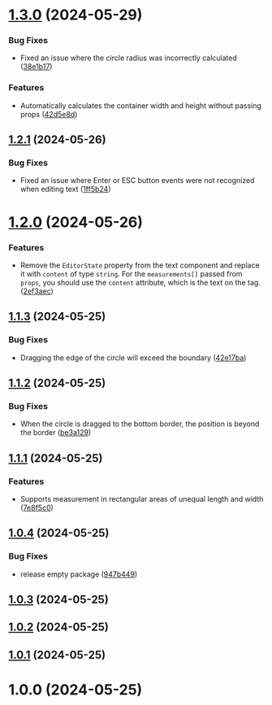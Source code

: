 # [1.3.0](https://github.com/YMNNs/react-measurements-ts/compare/v1.2.1...v1.3.0) (2024-05-29)

### Bug Fixes

- Fixed an issue where the circle radius was incorrectly calculated ([38e1b17](https://github.com/YMNNs/react-measurements-ts/commit/38e1b178be0788373a6f517eaa07e706dde4e28d))

### Features

- Automatically calculates the container width and height without passing props ([42d5e8d](https://github.com/YMNNs/react-measurements-ts/commit/42d5e8d21ab251636167a1efa1c9e54ab975e99b))

## [1.2.1](https://github.com/YMNNs/react-measurements-ts/compare/v1.2.0...v1.2.1) (2024-05-26)

### Bug Fixes

- Fixed an issue where Enter or ESC button events were not recognized when editing text ([1ff5b24](https://github.com/YMNNs/react-measurements-ts/commit/1ff5b2449b0b5d463610b291798666eeb7cdabce))

# [1.2.0](https://github.com/YMNNs/react-measurements-ts/compare/v1.1.3...v1.2.0) (2024-05-26)

### Features

- Remove the `EditorState` property from the text component and replace it with `content` of type `string`. For the `measurements[]` passed from `props`, you should use the `content` attribute, which is the text on the tag. ([2ef3aec](https://github.com/YMNNs/react-measurements-ts/commit/2ef3aec64862f9ed761cdcfeb52a9d87685aeaee))

## [1.1.3](https://github.com/YMNNs/react-measurements-ts/compare/v1.1.2...v1.1.3) (2024-05-25)

### Bug Fixes

- Dragging the edge of the circle will exceed the boundary ([42e17ba](https://github.com/YMNNs/react-measurements-ts/commit/42e17bac317879514ff7f0be18139b40ff27a687))

## [1.1.2](https://github.com/YMNNs/react-measurements-ts/compare/v1.1.1...v1.1.2) (2024-05-25)

### Bug Fixes

- When the circle is dragged to the bottom border, the position is beyond the border ([be3a129](https://github.com/YMNNs/react-measurements-ts/commit/be3a1296d7caceb51b2aa79be15ff81863b9af13))

## [1.1.1](https://github.com/YMNNs/react-measurements-ts/compare/v1.0.4...v1.1.1) (2024-05-25)

### Features

- Supports measurement in rectangular areas of unequal length and width ([7e8f5c0](https://github.com/YMNNs/react-measurements-ts/commit/7e8f5c0c9d5f5133463ed984b6e7f58f83ec84af))

## [1.0.4](https://github.com/YMNNs/react-measurements-ts/compare/v1.0.3...v1.0.4) (2024-05-25)

### Bug Fixes

- release empty package ([947b449](https://github.com/YMNNs/react-measurements-ts/commit/947b449fa2c905b23e5520be83d383cae4108e9f))

## [1.0.3](https://github.com/YMNNs/react-measurements-ts/compare/v1.0.2...v1.0.3) (2024-05-25)

## [1.0.2](https://github.com/YMNNs/react-measurements-ts/compare/v1.0.1...v1.0.2) (2024-05-25)

## [1.0.1](https://github.com/YMNNs/react-measurements-ts/compare/v1.0.0...v1.0.1) (2024-05-25)

# 1.0.0 (2024-05-25)
